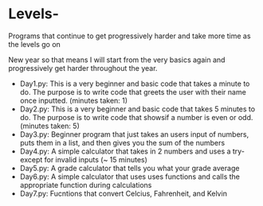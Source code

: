 # Levels-
Programs that continue to get progressively harder and take more time as the levels go on

New year so that means I will start from the very basics again and progressively get harder throughout the year. 

-  Day1.py: This is a very beginner and basic code that takes a minute to do. The purpose is to write code that greets the user with their name once inputted. (minutes taken: 1) <br />
-  Day2.py: This is a very beginner and basic code that takes 5 minutes to do. The purpose is to write code that showsif a number is even or odd. (minutes taken: 5) <br />
- Day3.py: Beginner program that just takes an users input of numbers, puts them in a list, and then gives you the sum of the numbers <br />
- Day4.py: A simple calculator that takes in 2 numbers and uses a try-except for invalid inputs (~ 15 minutes) <br />
- Day5.py: A grade calculator that tells you what your grade average <br />
- Day6.py: A simple calculator that uses uses functions and calls the appropriate function during calculations <br />
- Day7.py: Fucntions that convert Celcius, Fahrenheit, and Kelvin
